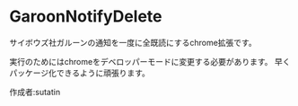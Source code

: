 # GaroonNotifyDelete
サイボウズ社ガルーンの通知を一度に全既読にするchrome拡張です。

実行のためにはchromeをデベロッパーモードに変更する必要があります。
早くパッケージ化できるように頑張ります。

作成者:sutatin
